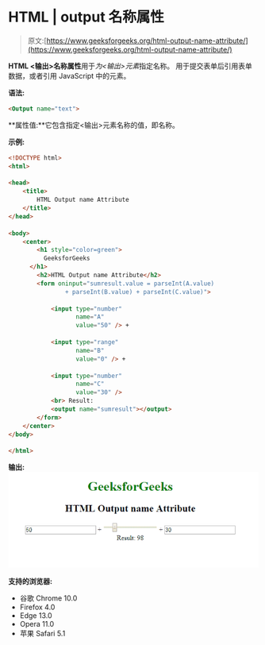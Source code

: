 # HTML | output 名称属性

> 原文:[https://www.geeksforgeeks.org/html-output-name-attribute/](https://www.geeksforgeeks.org/html-output-name-attribute/)

**HTML <输出>名称属性**用于*为<输出>元素*指定名称。
用于提交表单后引用表单数据，或者引用 JavaScript 中的元素。

**语法:**

```html
<Output name="text"> 
```

**属性值:**它包含指定<输出>元素名称的值，即名称。

**示例:**

```html
<!DOCTYPE html>
<html>

<head>
    <title>
        HTML Output name Attribute
    </title>
</head>

<body>
    <center>
        <h1 style="color=green">
          GeeksforGeeks
      </h1>
        <h2>HTML Output name Attribute</h2>
        <form oninput="sumresult.value = parseInt(A.value) 
                + parseInt(B.value) + parseInt(C.value)">

            <input type="number" 
                   name="A"
                   value="50" /> +

            <input type="range" 
                   name="B" 
                   value="0" /> +

            <input type="number" 
                   name="C" 
                   value="30" />
            <br> Result:
            <output name="sumresult"></output>
        </form>
    </center>
</body>

</html>
```

**输出:**
![](img/64dcbcd2f6593dd6035c0a9ea0856fb5.png)

**支持的浏览器:**

*   谷歌 Chrome 10.0
*   Firefox 4.0
*   Edge 13.0
*   Opera 11.0
*   苹果 Safari 5.1